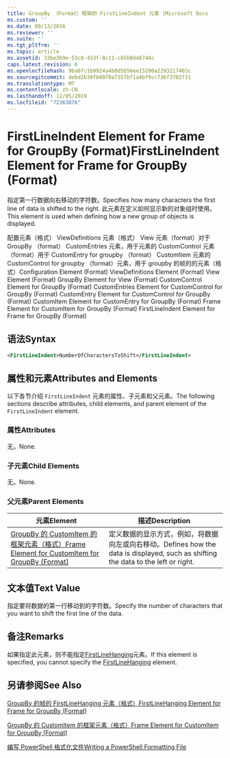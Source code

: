 ```yaml
---
title: GroupBy （Format）框架的 FirstLineIndent 元素 |Microsoft Docs
ms.custom: ''
ms.date: 09/13/2016
ms.reviewer: ''
ms.suite: ''
ms.tgt_pltfrm: ''
ms.topic: article
ms.assetid: 33be3b9e-53c8-433f-8c11-c65b0d46744c
caps.latest.revision: 6
ms.openlocfilehash: 9ba6fc1b9924a4b0d5b56ee15290a2293217403c
ms.sourcegitcommit: debd2b38fb8070a7357bf1a4bf9cc736f3702f31
ms.translationtype: MT
ms.contentlocale: zh-CN
ms.lasthandoff: 12/05/2019
ms.locfileid: "72363076"
---
```

# <a name="firstlineindent-element-for-frame-for-groupby-format"></a><span data-ttu-id="9419b-102">FirstLineIndent Element for Frame for GroupBy (Format)</span><span class="sxs-lookup"><span data-stu-id="9419b-102">FirstLineIndent Element for Frame for GroupBy (Format)</span></span>

<span data-ttu-id="9419b-103">指定第一行数据向右移动的字符数。</span><span class="sxs-lookup"><span data-stu-id="9419b-103">Specifies how many characters the first line of data is shifted to the right.</span></span> <span data-ttu-id="9419b-104">此元素在定义如何显示新的对象组时使用。</span><span class="sxs-lookup"><span data-stu-id="9419b-104">This element is used when defining how a new group of objects is displayed.</span></span>

<span data-ttu-id="9419b-105">配置元素（格式） ViewDefinitions 元素（格式） View 元素（format）对于 GroupBy （format） CustomEntries 元素，用于元素的 CustomControl 元素（format）用于 CustomEntry for groupby （format） CustomItem 元素的 CustomControl for groupby （format）元素，用于 groupby 的帧的的元素（格式）</span><span class="sxs-lookup"><span data-stu-id="9419b-105">Configuration Element (Format) ViewDefinitions Element (Format) View Element (Format) GroupBy Element for View (Format) CustomControl Element for GroupBy (Format) CustomEntries Element for CustomControl for GroupBy (Format) CustomEntry Element for CustomControl for GroupBy (Format) CustomItem Element for CustomEntry for GroupBy (Format) Frame Element for CustomItem for GroupBy (Format) FirstLineIndent Element for Frame for GroupBy (Format)</span></span>

## <a name="syntax"></a><span data-ttu-id="9419b-106">语法</span><span class="sxs-lookup"><span data-stu-id="9419b-106">Syntax</span></span>

```xml
<FirstLineIndent>NumberOfCharactersToShift</FirstLineIndent>
```

## <a name="attributes-and-elements"></a><span data-ttu-id="9419b-107">属性和元素</span><span class="sxs-lookup"><span data-stu-id="9419b-107">Attributes and Elements</span></span>

<span data-ttu-id="9419b-108">以下各节介绍 `FirstLineIndent` 元素的属性、子元素和父元素。</span><span class="sxs-lookup"><span data-stu-id="9419b-108">The following sections describe attributes, child elements, and parent element of the `FirstLineIndent` element.</span></span>

### <a name="attributes"></a><span data-ttu-id="9419b-109">属性</span><span class="sxs-lookup"><span data-stu-id="9419b-109">Attributes</span></span>

<span data-ttu-id="9419b-110">无。</span><span class="sxs-lookup"><span data-stu-id="9419b-110">None.</span></span>

### <a name="child-elements"></a><span data-ttu-id="9419b-111">子元素</span><span class="sxs-lookup"><span data-stu-id="9419b-111">Child Elements</span></span>

<span data-ttu-id="9419b-112">无。</span><span class="sxs-lookup"><span data-stu-id="9419b-112">None.</span></span>

### <a name="parent-elements"></a><span data-ttu-id="9419b-113">父元素</span><span class="sxs-lookup"><span data-stu-id="9419b-113">Parent Elements</span></span>

|<span data-ttu-id="9419b-114">元素</span><span class="sxs-lookup"><span data-stu-id="9419b-114">Element</span></span>|<span data-ttu-id="9419b-115">描述</span><span class="sxs-lookup"><span data-stu-id="9419b-115">Description</span></span>|
|-------------|-----------------|
|[<span data-ttu-id="9419b-116">GroupBy 的 CustomItem 的框架元素（格式）</span><span class="sxs-lookup"><span data-stu-id="9419b-116">Frame Element for CustomItem for GroupBy (Format)</span></span>](./frame-element-for-customitem-for-groupby-format.md)|<span data-ttu-id="9419b-117">定义数据的显示方式，例如，将数据向左或向右移动。</span><span class="sxs-lookup"><span data-stu-id="9419b-117">Defines how the data is displayed, such as shifting the data to the left or right.</span></span>|

## <a name="text-value"></a><span data-ttu-id="9419b-118">文本值</span><span class="sxs-lookup"><span data-stu-id="9419b-118">Text Value</span></span>

<span data-ttu-id="9419b-119">指定要将数据的第一行移动到的字符数。</span><span class="sxs-lookup"><span data-stu-id="9419b-119">Specify the number of characters that you want to shift the first line of the data.</span></span>

## <a name="remarks"></a><span data-ttu-id="9419b-120">备注</span><span class="sxs-lookup"><span data-stu-id="9419b-120">Remarks</span></span>

<span data-ttu-id="9419b-121">如果指定此元素，则不能指定[FirstLineHanging](./firstlinehanging-element-for-frame-for-groupby-format.md)元素。</span><span class="sxs-lookup"><span data-stu-id="9419b-121">If this element is specified, you cannot specify the [FirstLineHanging](./firstlinehanging-element-for-frame-for-groupby-format.md) element.</span></span>

## <a name="see-also"></a><span data-ttu-id="9419b-122">另请参阅</span><span class="sxs-lookup"><span data-stu-id="9419b-122">See Also</span></span>

[<span data-ttu-id="9419b-123">GroupBy 的帧的 FirstLineHanging 元素（格式）</span><span class="sxs-lookup"><span data-stu-id="9419b-123">FirstLineHanging Element for Frame for GroupBy (Format)</span></span>](./firstlinehanging-element-for-frame-for-groupby-format.md)

[<span data-ttu-id="9419b-124">GroupBy 的 CustomItem 的框架元素（格式）</span><span class="sxs-lookup"><span data-stu-id="9419b-124">Frame Element for CustomItem for GroupBy (Format)</span></span>](./frame-element-for-customitem-for-groupby-format.md)

[<span data-ttu-id="9419b-125">编写 PowerShell 格式化文件</span><span class="sxs-lookup"><span data-stu-id="9419b-125">Writing a PowerShell Formatting File</span></span>](./writing-a-powershell-formatting-file.md)
